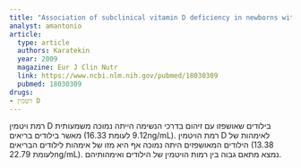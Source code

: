 ```yaml
---
title: "Association of subclinical vitamin D deficiency in newborns with acute lower respiratory infection and their mothers"
analyst: amantonio
article:
  type: article
  authors: Karatekin
  year: 2009
  magazine: Eur J Clin Nutr
  link: https://www.ncbi.nlm.nih.gov/pubmed/18030309
  pubmed: 18030309
drugs:
- ויטמין D
---
```


רמת ויטמין D בילודים שאושפזו עם זיהום בדרכי הנשימה הייתה נמוכה משמעותית מאשר בילודים בריאים (9.12 לעומת 16.33ng/mL).
רמת הויטמין D לאימהות של הילודים המאושפזים היתה נמוכה אף היא מזו של אימהות לילודים הבריאים (13.38 לעומת 22.79ng/mL).
נמצא מתאם גבוה בין רמות הויטמין של הילודים ואימהותיהם.
